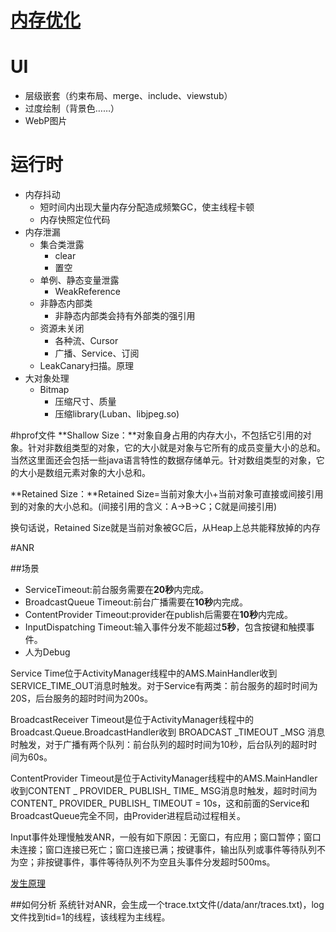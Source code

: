 [内存优化](https://mp.weixin.qq.com/s/SmW2ljasKSXC1zlwTLY-iQ)
===

# UI
* 层级嵌套（约束布局、merge、include、viewstub）
* 过度绘制（背景色……）
* WebP图片


# 运行时
* 内存抖动
	* 短时间内出现大量内存分配造成频繁GC，使主线程卡顿
	* 内存快照定位代码
* 内存泄漏
	* 集合类泄露
		* clear
		* 置空
	* 单例、静态变量泄露
		* WeakReference
	* 非静态内部类 
		* 非静态内部类会持有外部类的强引用
	* 资源未关闭
		* 各种流、Cursor
		* 广播、Service、订阅
	* LeakCanary扫描。原理
* 大对象处理
	* Bitmap
		* 压缩尺寸、质量
		* 压缩library(Luban、libjpeg.so)

#hprof文件
**Shallow Size：**对象自身占用的内存大小，不包括它引用的对象。针对非数组类型的对象，它的大小就是对象与它所有的成员变量大小的总和。当然这里面还会包括一些java语言特性的数据存储单元。针对数组类型的对象，它的大小是数组元素对象的大小总和。

**Retained Size：**Retained Size=当前对象大小+当前对象可直接或间接引用到的对象的大小总和。(间接引用的含义：A->B->C；C就是间接引用)

换句话说，Retained Size就是当前对象被GC后，从Heap上总共能释放掉的内存

#ANR

##场景
* ServiceTimeout:前台服务需要在**20秒**内完成。
* BroadcastQueue Timeout:前台广播需要在**10秒**内完成。
* ContentProvider Timeout:provider在publish后需要在**10秒**内完成。
* InputDispatching Timeout:输入事件分发不能超过**5秒**，包含按键和触摸事件。
* 人为Debug

Service Time位于ActivityManager线程中的AMS.MainHandler收到SERVICE_TIME_OUT消息时触发。对于Service有两类：前台服务的超时时间为20S，后台服务的超时时间为200s。

BroadcastReceiver Timeout是位于ActivityManager线程中的Broadcast.Queue.BroadcastHandler收到 BROADCAST _TIMEOUT _MSG 消息时触发，对于广播有两个队列：前台队列的超时时间为10秒，后台队列的超时时间为60s。

ContentProvider Timeout是位于ActivityManager线程中的AMS.MainHandler收到CONTENT _ PROVIDER_ PUBLISH_ TIME_ MSG消息时触发，超时时间为CONTENT_ PROVIDER_ PUBLISH_ TIMEOUT = 10s，这和前面的Service和BroadcastQueue完全不同，由Provider进程启动过程相关。

Input事件处理慢触发ANR，一般有如下原因：无窗口，有应用；窗口暂停；窗口未连接；窗口连接已死亡；窗口连接已满；按键事件，输出队列或事件等待队列不为空；非按键事件，事件等待队列不为空且头事件分发超时500ms。

[发生原理](http://gityuan.com/2016/07/02/android-anr/)

##如何分析
系统针对ANR，会生成一个trace.txt文件(/data/anr/traces.txt)，log文件找到tid=1的线程，该线程为主线程。